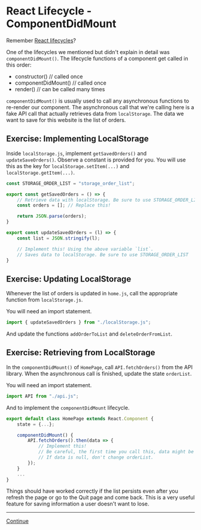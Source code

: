 # React Lifecycle - ComponentDidMount

Remember [React lifecycles](./05_react_lifecycles.md)?

One of the lifecycles we mentioned but didn't explain in detail was `componentDidMount()`. The lifecycle functions of a component get called in this order:

- constructor()         // called once
- componentDidMount()   // called once
- render()              // can be called many times

`componentDidMount()` is usually used to call any asynchronous functions to re-render our component. The asynchronous call that we're calling here is a fake API call that actually retrieves data from `localStorage`. The data we want to save for this website is the list of orders.

## Exercise: Implementing LocalStorage

Inside `localStorage.js`, implement `getSavedOrders()` and `updateSaveOrders()`. Observe a constant is provided for you. You will use this as the key for `localStorage.setItem(...)` and `localStorage.getItem(...)`.

```javascript
const STORAGE_ORDER_LIST = "storage_order_list";

export const getSavedOrders = () => {
    // Retrieve data with localStorage. Be sure to use STORAGE_ORDER_LIST
    const orders = []; // Replace this!

    return JSON.parse(orders);
}

export const updateSavedOrders = (l) => {
    const list = JSON.stringify(l);

    // Implement this! Using the above variable `list`.
    // Saves data to localStorage. Be sure to use STORAGE_ORDER_LIST
}
```

## Exercise: Updating LocalStorage

Whenever the list of orders is updated in `home.js`, call the appropriate function from `localStorage.js`.

You will need an import statement.

```javascript
import { updateSavedOrders } from "./localStorage.js";
```

And update the functions `addOrderToList` and `deleteOrderFromList`.

## Exercise: Retrieving from LocalStorage

In the `componentDidMount()` of `HomePage`, call `API.fetchOrders()` from the API library. When the asynchronous call is finished, update the state `orderList`.

You will need an import statement.

```javascript
import API from "./api.js";
```

And to implement the `componentDidMount` lifecycle.

```javascript
export default class HomePage extends React.Component {
    state = {...};

    componentDidMount() {
        API.fetchOrders().then(data => {
            // Implement this!
            // Be careful, the first time you call this, data might be null.
            // If data is null, don't change orderList.
        });
    }
    ...
}
```

Things should have worked correctly if the list persists even after you refresh the page or go to the Quit page and come back. This is a very useful feature for saving information a user doesn't want to lose.

---

[Continue](./16a_callbacks.md)